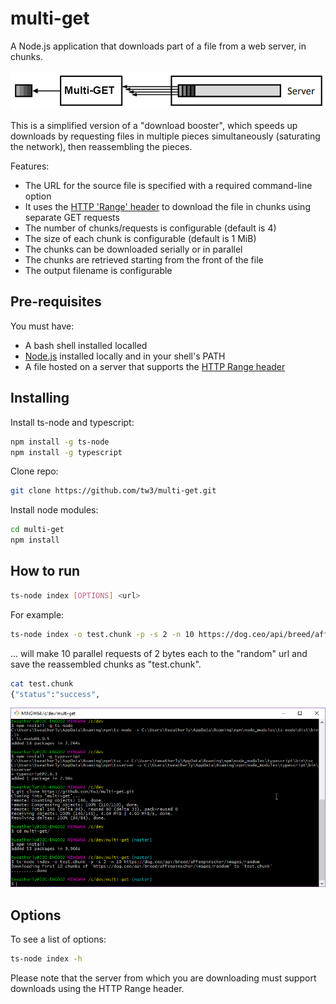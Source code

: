 # multi-get
A Node.js application that downloads part of a file from a web server, in chunks.

![alt text](https://raw.githubusercontent.com/tw3/multi-get/master/multiget_illustration.png "Multi-GET illustration")

This is a simplified version of a "download booster", which speeds up downloads by requesting
files in multiple pieces simultaneously (saturating the network), then reassembling the pieces.

Features:
* The URL for the source file is specified with a required command-line option
* It uses the [HTTP 'Range' header](https://developer.mozilla.org/en-US/docs/Web/HTTP/Headers/Range) to download the file in chunks using separate GET requests
* The number of chunks/requests is configurable (default is 4)
* The size of each chunk is configurable (default is 1 MiB)
* The chunks can be downloaded serially or in parallel
* The chunks are retrieved starting from the front of the file
* The output filename is configurable

## Pre-requisites

You must have:
* A bash shell installed localled
* [Node.js](https://nodejs.org/) installed locally and in your shell's PATH
* A file hosted on a server that supports the [HTTP Range header](https://developer.mozilla.org/en-US/docs/Web/HTTP/Range_requests)

## Installing

Install ts-node and typescript:

```bash
npm install -g ts-node
npm install -g typescript
```

Clone repo:
```bash
git clone https://github.com/tw3/multi-get.git
```

Install node modules:

```bash
cd multi-get
npm install
```

## How to run

```bash
ts-node index [OPTIONS] <url>
```

For example:

```bash
ts-node index -o test.chunk -p -s 2 -n 10 https://dog.ceo/api/breed/affenpinscher/images/random
```

... will make 10 parallel requests of 2 bytes each to the "random" url and save the reassembled chunks as "test.chunk".

```bash
cat test.chunk
{"status":"success",
```

![alt text](https://raw.githubusercontent.com/tw3/multi-get/master/multiget_shell.png "Multi-GET shell")

## Options

To see a list of options:

```bash
ts-node index -h
```

Please note that the server from which you are downloading must support downloads using the HTTP Range header.
